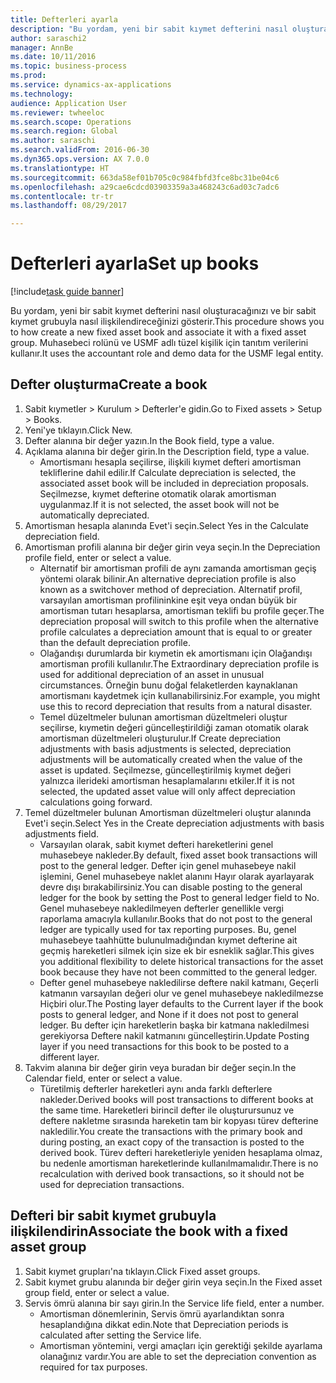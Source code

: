 ```yaml
--- 
title: Defterleri ayarla
description: "Bu yordam, yeni bir sabit kıymet defterini nasıl oluşturacağınızı ve bir sabit kıymet grubuyla nasıl ilişkilendireceğinizi gösterir."
author: saraschi2
manager: AnnBe
ms.date: 10/11/2016
ms.topic: business-process
ms.prod: 
ms.service: dynamics-ax-applications
ms.technology: 
audience: Application User
ms.reviewer: twheeloc
ms.search.scope: Operations
ms.search.region: Global
ms.author: saraschi
ms.search.validFrom: 2016-06-30
ms.dyn365.ops.version: AX 7.0.0
ms.translationtype: HT
ms.sourcegitcommit: 663da58ef01b705c0c984fbfd3fce8bc31be04c6
ms.openlocfilehash: a29cae6cdcd03903359a3a468243c6ad03c7adc6
ms.contentlocale: tr-tr
ms.lasthandoff: 08/29/2017

---
```

# <a name="set-up-books"></a><span data-ttu-id="27951-103">Defterleri ayarla</span><span class="sxs-lookup"><span data-stu-id="27951-103">Set up books</span></span>

[!include[task guide banner](../../includes/task-guide-banner.md)]

<span data-ttu-id="27951-104">Bu yordam, yeni bir sabit kıymet defterini nasıl oluşturacağınızı ve bir sabit kıymet grubuyla nasıl ilişkilendireceğinizi gösterir.</span><span class="sxs-lookup"><span data-stu-id="27951-104">This procedure shows you to how create a new fixed asset book and associate it with a fixed asset group.</span></span> <span data-ttu-id="27951-105">Muhasebeci rolünü ve USMF adlı tüzel kişilik için tanıtım verilerini kullanır.</span><span class="sxs-lookup"><span data-stu-id="27951-105">It uses the accountant role and demo data for the USMF legal entity.</span></span>


## <a name="create-a-book"></a><span data-ttu-id="27951-106">Defter oluşturma</span><span class="sxs-lookup"><span data-stu-id="27951-106">Create a book</span></span>
1. <span data-ttu-id="27951-107">Sabit kıymetler > Kurulum > Defterler'e gidin.</span><span class="sxs-lookup"><span data-stu-id="27951-107">Go to Fixed assets > Setup > Books.</span></span>
2. <span data-ttu-id="27951-108">Yeni'ye tıklayın.</span><span class="sxs-lookup"><span data-stu-id="27951-108">Click New.</span></span>
3. <span data-ttu-id="27951-109">Defter alanına bir değer yazın.</span><span class="sxs-lookup"><span data-stu-id="27951-109">In the Book field, type a value.</span></span>
4. <span data-ttu-id="27951-110">Açıklama alanına bir değer girin.</span><span class="sxs-lookup"><span data-stu-id="27951-110">In the Description field, type a value.</span></span>
    * <span data-ttu-id="27951-111">Amortismanı hesapla seçilirse, ilişkili kıymet defteri amortisman tekliflerine dahil edilir.</span><span class="sxs-lookup"><span data-stu-id="27951-111">If Calculate depreciation is selected, the associated asset book will be included in depreciation proposals.</span></span> <span data-ttu-id="27951-112">Seçilmezse, kıymet defterine otomatik olarak amortisman uygulanmaz.</span><span class="sxs-lookup"><span data-stu-id="27951-112">If it is not selected, the asset book will not be automatically depreciated.</span></span>  
5. <span data-ttu-id="27951-113">Amortisman hesapla alanında Evet'i seçin.</span><span class="sxs-lookup"><span data-stu-id="27951-113">Select Yes in the Calculate depreciation field.</span></span>
6. <span data-ttu-id="27951-114">Amortisman profili alanına bir değer girin veya seçin.</span><span class="sxs-lookup"><span data-stu-id="27951-114">In the Depreciation profile field, enter or select a value.</span></span>
    * <span data-ttu-id="27951-115">Alternatif bir amortisman profili de aynı zamanda amortisman geçiş yöntemi olarak bilinir.</span><span class="sxs-lookup"><span data-stu-id="27951-115">An alternative depreciation profile is also known as a switchover method of depreciation.</span></span> <span data-ttu-id="27951-116">Alternatif profil, varsayılan amortisman profilininkine eşit veya ondan büyük bir amortisman tutarı hesaplarsa, amortisman teklifi bu profile geçer.</span><span class="sxs-lookup"><span data-stu-id="27951-116">The depreciation proposal will switch to this profile when the alternative profile calculates a depreciation amount that is equal to or greater than the default depreciation profile.</span></span>  
    * <span data-ttu-id="27951-117">Olağandışı durumlarda bir kıymetin ek amortismanı için Olağandışı amortisman profili kullanılır.</span><span class="sxs-lookup"><span data-stu-id="27951-117">The Extraordinary depreciation profile is used for additional depreciation of an asset in unusual circumstances.</span></span> <span data-ttu-id="27951-118">Örneğin bunu doğal felaketlerden kaynaklanan amortismanı kaydetmek için kullanabilirsiniz.</span><span class="sxs-lookup"><span data-stu-id="27951-118">For example, you might use this to record depreciation that results from a natural disaster.</span></span>  
    * <span data-ttu-id="27951-119">Temel düzeltmeler bulunan amortisman düzeltmeleri oluştur seçilirse, kıymetin değeri güncelleştirildiği zaman otomatik olarak amortisman düzeltmeleri oluşturulur.</span><span class="sxs-lookup"><span data-stu-id="27951-119">If Create depreciation adjustments with basis adjustments is selected, depreciation adjustments will be automatically created when the value of the asset is updated.</span></span> <span data-ttu-id="27951-120">Seçilmezse, güncelleştirilmiş kıymet değeri yalnızca ilerideki amortisman hesaplamalarını etkiler.</span><span class="sxs-lookup"><span data-stu-id="27951-120">If it is not selected, the updated asset value will only affect depreciation calculations going forward.</span></span>  
7. <span data-ttu-id="27951-121">Temel düzeltmeler bulunan Amortisman düzeltmeleri oluştur alanında Evet'i seçin.</span><span class="sxs-lookup"><span data-stu-id="27951-121">Select Yes in the Create depreciation adjustments with basis adjustments field.</span></span>
    * <span data-ttu-id="27951-122">Varsayılan olarak, sabit kıymet defteri hareketlerini genel muhasebeye nakleder.</span><span class="sxs-lookup"><span data-stu-id="27951-122">By default, fixed asset book transactions will post to the general ledger.</span></span> <span data-ttu-id="27951-123">Defter için genel muhasebeye nakil işlemini, Genel muhasebeye naklet alanını Hayır olarak ayarlayarak devre dışı bırakabilirsiniz.</span><span class="sxs-lookup"><span data-stu-id="27951-123">You can disable posting to the general ledger for the book by setting the Post to general ledger field to No.</span></span> <span data-ttu-id="27951-124">Genel muhasebeye nakledilmeyen defterler genellikle vergi raporlama amacıyla kullanılır.</span><span class="sxs-lookup"><span data-stu-id="27951-124">Books that do not post to the general ledger are typically used for tax reporting purposes.</span></span> <span data-ttu-id="27951-125">Bu, genel muhasebeye taahhütte bulunulmadığından kıymet defterine ait geçmiş hareketleri silmek için size ek bir esneklik sağlar.</span><span class="sxs-lookup"><span data-stu-id="27951-125">This gives you additional flexibility to delete historical transactions for the asset book because they have not been committed to the general ledger.</span></span>  
    * <span data-ttu-id="27951-126">Defter genel muhasebeye nakledilirse deftere nakil katmanı, Geçerli katmanın varsayılan değeri olur ve genel muhasebeye nakledilmezse Hiçbiri olur.</span><span class="sxs-lookup"><span data-stu-id="27951-126">The Posting layer defaults to the Current layer if the book posts to general ledger, and None if it does not post to general ledger.</span></span> <span data-ttu-id="27951-127">Bu defter için hareketlerin başka bir katmana nakledilmesi gerekiyorsa Deftere nakil katmanını güncelleştirin.</span><span class="sxs-lookup"><span data-stu-id="27951-127">Update Posting layer if you need transactions for this book to be posted to a different layer.</span></span>  
8. <span data-ttu-id="27951-128">Takvim alanına bir değer girin veya buradan bir değer seçin.</span><span class="sxs-lookup"><span data-stu-id="27951-128">In the Calendar field, enter or select a value.</span></span>
    * <span data-ttu-id="27951-129">Türetilmiş defterler hareketleri aynı anda farklı defterlere nakleder.</span><span class="sxs-lookup"><span data-stu-id="27951-129">Derived books will post transactions to different books at the same time.</span></span> <span data-ttu-id="27951-130">Hareketleri birincil defter ile oluşturursunuz ve deftere nakletme sırasında hareketin tam bir kopyası türev defterine nakledilir.</span><span class="sxs-lookup"><span data-stu-id="27951-130">You create the transactions with the primary book and during posting, an exact copy of the transaction is posted to the derived book.</span></span> <span data-ttu-id="27951-131">Türev defteri hareketleriyle yeniden hesaplama olmaz, bu nedenle amortisman hareketlerinde kullanılmamalıdır.</span><span class="sxs-lookup"><span data-stu-id="27951-131">There is no recalculation with derived book transactions, so it should not be used for depreciation transactions.</span></span>  

## <a name="associate-the-book-with-a-fixed-asset-group"></a><span data-ttu-id="27951-132">Defteri bir sabit kıymet grubuyla ilişkilendirin</span><span class="sxs-lookup"><span data-stu-id="27951-132">Associate the book with a fixed asset group</span></span>
1. <span data-ttu-id="27951-133">Sabit kıymet grupları'na tıklayın.</span><span class="sxs-lookup"><span data-stu-id="27951-133">Click Fixed asset groups.</span></span>
2. <span data-ttu-id="27951-134">Sabit kıymet grubu alanında bir değer girin veya seçin.</span><span class="sxs-lookup"><span data-stu-id="27951-134">In the Fixed asset group field, enter or select a value.</span></span>
3. <span data-ttu-id="27951-135">Servis ömrü alanına bir sayı girin.</span><span class="sxs-lookup"><span data-stu-id="27951-135">In the Service life field, enter a number.</span></span>
    * <span data-ttu-id="27951-136">Amortisman dönemlerinin, Servis ömrü ayarlandıktan sonra hesaplandığına dikkat edin.</span><span class="sxs-lookup"><span data-stu-id="27951-136">Note that Depreciation periods is calculated after setting the Service life.</span></span>  
    * <span data-ttu-id="27951-137">Amortisman yöntemini, vergi amaçları için gerektiği şekilde ayarlama olanağınız vardır.</span><span class="sxs-lookup"><span data-stu-id="27951-137">You are able to set the depreciation convention as required for tax purposes.</span></span>  


